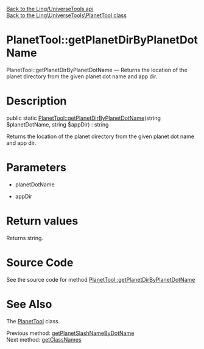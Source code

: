 [Back to the Ling/UniverseTools api](https://github.com/lingtalfi/UniverseTools/blob/master/doc/api/Ling/UniverseTools.md)<br>
[Back to the Ling\UniverseTools\PlanetTool class](https://github.com/lingtalfi/UniverseTools/blob/master/doc/api/Ling/UniverseTools/PlanetTool.md)


PlanetTool::getPlanetDirByPlanetDotName
================



PlanetTool::getPlanetDirByPlanetDotName — Returns the location of the planet directory from the given planet dot name and app dir.




Description
================


public static [PlanetTool::getPlanetDirByPlanetDotName](https://github.com/lingtalfi/UniverseTools/blob/master/doc/api/Ling/UniverseTools/PlanetTool/getPlanetDirByPlanetDotName.md)(string $planetDotName, string $appDir) : string




Returns the location of the planet directory from the given planet dot name and app dir.




Parameters
================


- planetDotName

    

- appDir

    


Return values
================

Returns string.








Source Code
===========
See the source code for method [PlanetTool::getPlanetDirByPlanetDotName](https://github.com/lingtalfi/UniverseTools/blob/master/PlanetTool.php#L114-L117)


See Also
================

The [PlanetTool](https://github.com/lingtalfi/UniverseTools/blob/master/doc/api/Ling/UniverseTools/PlanetTool.md) class.

Previous method: [getPlanetSlashNameByDotName](https://github.com/lingtalfi/UniverseTools/blob/master/doc/api/Ling/UniverseTools/PlanetTool/getPlanetSlashNameByDotName.md)<br>Next method: [getClassNames](https://github.com/lingtalfi/UniverseTools/blob/master/doc/api/Ling/UniverseTools/PlanetTool/getClassNames.md)<br>

